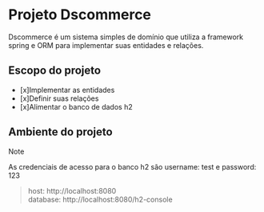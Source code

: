 # Projeto Dscommerce
Dscommerce é um sistema simples de domínio que utiliza a framework
spring  e ORM para implementar suas entidades e relações.

## Escopo do projeto
- [x]Implementar as entidades  
- [x]Definir suas relações  
- [x]Alimentar o banco de dados h2

## Ambiente do projeto
>[!NOTE]
> As credenciais de acesso para o banco h2 são username: test e password: 123

> host: http://localhost:8080  
> database: http://localhost:8080/h2-console
